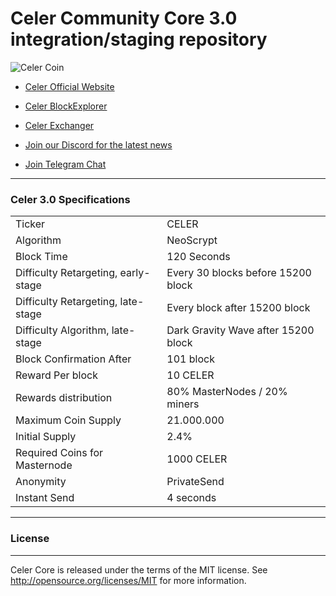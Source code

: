 Celer Community Core 3.0 integration/staging repository
=====================================
![Celer Coin](https://raw.githubusercontent.com/celer-community-dev/celer3.0/master/src/qt/res/icons/bitcoin.png)

* [Celer Official Website](https://celercoin.com)
* [Celer BlockExplorer](http://explorer.celercoin.com)
* [Celer Exchanger](https://exchange.celercoin.com)

* [Join our Discord for the latest news](https://discord.gg/JxUMeXM)
* [Join Telegram Chat](https://t.me/joinchat/IJF3OxIvHSiSpP9nOzDq1w)

-------

### Celer 3.0 Specifications
<table>
<tr><td>Ticker</td><td>CELER</td></tr>
<tr><td>Algorithm</td><td>NeoScrypt</td></tr>
<tr><td>Block Time</td><td>120 Seconds</td></tr>
<tr><td>Difficulty Retargeting, early-stage</td><td>Every 30 blocks before 15200 block</td></tr>
<tr><td>Difficulty Retargeting, late-stage</td><td>Every block after 15200 block</td></tr>
<tr><td>Difficulty Algorithm, late-stage</td><td>Dark Gravity Wave after 15200 block</td></tr>
<tr><td>Block Confirmation After</td><td>101 block</td></tr>
<tr><td>Reward Per block</td><td>10 CELER</td></tr>
<tr><td>Rewards distribution</td><td>80% MasterNodes / 20% miners</td></tr>
<tr><td>Maximum Coin Supply</td><td>21.000.000</td></tr>
<tr><td>Initial Supply</td><td>2.4%</td></tr>
<tr><td>Required Coins for Masternode</td><td>1000 CELER</td></tr>
<tr><td>Anonymity</td><td>PrivateSend</td></tr>
<tr><td>Instant Send</td><td>4 seconds</td></tr>
</table>

-------

### License
-------

Celer Core is released under the terms of the MIT license. See http://opensource.org/licenses/MIT for more information.
